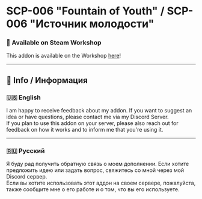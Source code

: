 # SCP-006 "Fountain of Youth" / SCP-006 "Источник молодости"

### 🌟 Available on Steam Workshop
This addon is available on the Workshop [here](https://steamcommunity.com/sharedfiles/filedetails/?id=3552266122)!

---

## 📖 Info / Информация

### 🇺🇸 English

I am happy to receive feedback about my addon. If you want to suggest an idea or have questions, please contact me via my Discord Server.  
If you plan to use this addon on your server, please also reach out for feedback on how it works and to inform me that you're using it.

---

### 🇷🇺 Русский

Я буду рад получить обратную связь о моем дополнении. Если хотите предложить идею или задать вопрос, свяжитесь со мной через мой Discord сервер.  
Если вы хотите использовать этот аддон на своем сервере, пожалуйста, также сообщите мне о его работе и о том, что вы его используете.

